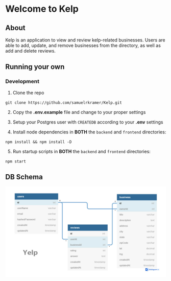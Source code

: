 # Welcome to Kelp

## About

Kelp is an application to view and review kelp-related businesses. Users are able to add, update, and remove businesses from the directory, as well as add and delete reviews.

## Running your own

### Development

1. Clone the repo
```
git clone https://github.com/samuelrkramer/Kelp.git
```

2. Copy the **.env.example** file and change to your proper settings

3. Setup your Postgres user with `CREATEDB` according to your **.env** settings

4. Install node dependencies in **BOTH** the `backend` and `frontend` directories:
```
npm install && npm install -D
```

5. Run startup scripts in **BOTH** the `backend` and `frontend` directories:
```
npm start
```

## DB Schema
![Schema](dbschema.jpeg)